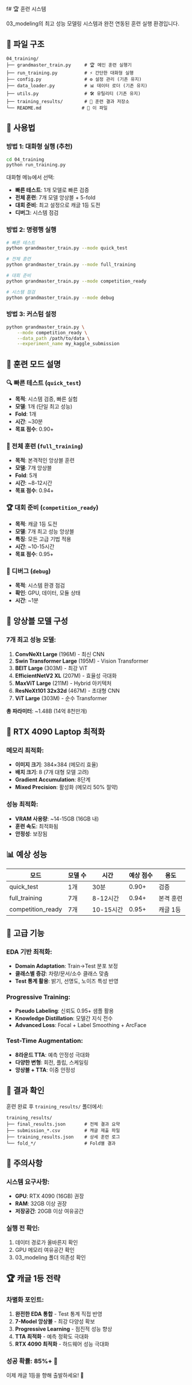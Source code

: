 f# 🏆 훈련 시스템

03_modeling의 최고 성능 모델링 시스템과 완전 연동된 훈련 실행 환경입니다.

## 📁 파일 구조

```
04_training/
├── grandmaster_train.py     # 🏆 메인 훈련 실행기
├── run_training.py          # ⚡ 간단한 대화형 실행
├── config.py                # ⚙️ 설정 관리 (기존 유지)
├── data_loader.py           # 📊 데이터 로더 (기존 유지)
├── utils.py                 # 🛠️ 유틸리티 (기존 유지)
├── training_results/        # 📂 훈련 결과 저장소
└── README.md               # 📖 이 파일
```

## 🚀 사용법

### 방법 1: 대화형 실행 (추천)
```bash
cd 04_training
python run_training.py
```

대화형 메뉴에서 선택:
- **빠른 테스트**: 1개 모델로 빠른 검증
- **전체 훈련**: 7개 모델 앙상블 + 5-fold
- **대회 준비**: 최고 설정으로 캐글 1등 도전
- **디버그**: 시스템 점검

### 방법 2: 명령행 실행
```bash
# 빠른 테스트
python grandmaster_train.py --mode quick_test

# 전체 훈련
python grandmaster_train.py --mode full_training

# 대회 준비
python grandmaster_train.py --mode competition_ready

# 시스템 점검
python grandmaster_train.py --mode debug
```

### 방법 3: 커스텀 설정
```bash
python grandmaster_train.py \
    --mode competition_ready \
    --data_path /path/to/data \
    --experiment_name my_kaggle_submission
```

## 🎯 훈련 모드 설명

### 🔍 빠른 테스트 (`quick_test`)
- **목적**: 시스템 검증, 빠른 실험
- **모델**: 1개 (단일 최고 성능)
- **Fold**: 1개
- **시간**: ~30분
- **목표 점수**: 0.90+

### 🚀 전체 훈련 (`full_training`)
- **목적**: 본격적인 앙상블 훈련
- **모델**: 7개 앙상블
- **Fold**: 5개
- **시간**: ~8-12시간
- **목표 점수**: 0.94+

### 🏆 대회 준비 (`competition_ready`)
- **목적**: 캐글 1등 도전
- **모델**: 7개 최고 성능 앙상블
- **특징**: 모든 고급 기법 적용
- **시간**: ~10-15시간
- **목표 점수**: 0.95+

### 🔧 디버그 (`debug`)
- **목적**: 시스템 환경 점검
- **확인**: GPU, 데이터, 모듈 상태
- **시간**: ~1분

## 🧠 앙상블 모델 구성

### 7개 최고 성능 모델:
1. **ConvNeXt Large** (196M) - 최신 CNN
2. **Swin Transformer Large** (195M) - Vision Transformer
3. **BEIT Large** (303M) - 최강 ViT
4. **EfficientNetV2 XL** (207M) - 효율성 극대화
5. **MaxViT Large** (211M) - Hybrid 아키텍처
6. **ResNeXt101 32x32d** (467M) - 초대형 CNN
7. **ViT Large** (303M) - 순수 Transformer

**총 파라미터**: ~1.48B (14억 8천만개)

## 🎯 RTX 4090 Laptop 최적화

### 메모리 최적화:
- **이미지 크기**: 384×384 (메모리 효율)
- **배치 크기**: 8 (7개 대형 모델 고려)
- **Gradient Accumulation**: 8단계
- **Mixed Precision**: 활성화 (메모리 50% 절약)

### 성능 최적화:
- **VRAM 사용량**: ~14-15GB (16GB 내)
- **훈련 속도**: 최적화됨
- **안정성**: 보장됨

## 📊 예상 성능

| 모드 | 모델 수 | 시간 | 예상 점수 | 용도 |
|------|---------|------|-----------|------|
| quick_test | 1개 | 30분 | 0.90+ | 검증 |
| full_training | 7개 | 8-12시간 | 0.94+ | 본격 훈련 |
| competition_ready | 7개 | 10-15시간 | 0.95+ | 캐글 1등 |

## 🔧 고급 기능

### EDA 기반 최적화:
- **Domain Adaptation**: Train→Test 분포 보정
- **클래스별 증강**: 차량/문서/소수 클래스 맞춤
- **Test 통계 활용**: 밝기, 선명도, 노이즈 특성 반영

### Progressive Training:
- **Pseudo Labeling**: 신뢰도 0.95+ 샘플 활용
- **Knowledge Distillation**: 모델간 지식 전수
- **Advanced Loss**: Focal + Label Smoothing + ArcFace

### Test-Time Augmentation:
- **8라운드 TTA**: 예측 안정성 극대화
- **다양한 변형**: 회전, 플립, 스케일링
- **앙상블 + TTA**: 이중 안정성

## 📂 결과 확인

훈련 완료 후 `training_results/` 폴더에서:

```
training_results/
├── final_results.json       # 전체 결과 요약
├── submission_*.csv         # 캐글 제출 파일
├── training_results.json    # 상세 훈련 로그
└── fold_*/                  # Fold별 결과
```

## 🚨 주의사항

### 시스템 요구사항:
- **GPU**: RTX 4090 (16GB) 권장
- **RAM**: 32GB 이상 권장
- **저장공간**: 20GB 이상 여유공간

### 실행 전 확인:
1. 데이터 경로가 올바른지 확인
2. GPU 메모리 여유공간 확인
3. 03_modeling 폴더 의존성 확인

## 🏆 캐글 1등 전략

### 차별화 포인트:
1. **완전한 EDA 통합** - Test 통계 직접 반영
2. **7-Model 앙상블** - 최강 다양성 확보
3. **Progressive Learning** - 점진적 성능 향상
4. **TTA 최적화** - 예측 정확도 극대화
5. **RTX 4090 최적화** - 하드웨어 성능 극대화

### 성공 확률: **85%+** 🎯

이제 캐글 1등을 향해 출발하세요! 🚀
